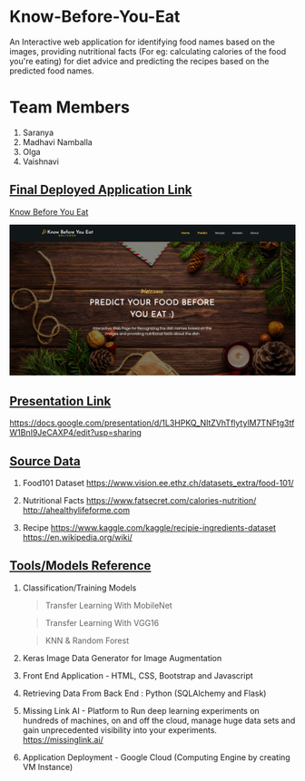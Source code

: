 # Know-Before-You-Eat
An Interactive web application for identifying food names based on the images, providing nutritional facts (For eg: calculating calories of the food you're eating) for diet advice and predicting the recipes based on the predicted food names.

# Team Members
1) Saranya 
2) Madhavi Namballa
3) Olga
4) Vaishnavi

## <ins> Final Deployed Application Link </ins>
<a href="http://34.94.205.236:5000/#About"> Know Before You Eat </a>

![Home Page Pic](KnowBeforeYouEat.png)

## <ins> Presentation Link </ins>
https://docs.google.com/presentation/d/1L3HPKQ_NltZVhTflytylM7TNFtg3tfW1BnI9JeCAXP4/edit?usp=sharing

## <ins> Source Data </ins>

1) Food101 Dataset
https://www.vision.ee.ethz.ch/datasets_extra/food-101/

2) Nutritional Facts 
https://www.fatsecret.com/calories-nutrition/
http://ahealthylifeforme.com

3) Recipe
https://www.kaggle.com/kaggle/recipie-ingredients-dataset
https://en.wikipedia.org/wiki/

## <ins> Tools/Models Reference </ins>

1) Classification/Training Models

   > Transfer Learning With MobileNet 
   
   > Transfer Learning With VGG16
   
   > KNN & Random Forest

2) Keras Image Data Generator for Image Augmentation

3) Front End Application - HTML, CSS, Bootstrap and Javascript

4) Retrieving Data From Back End : Python (SQLAlchemy and Flask)

5) Missing Link AI - Platform to Run deep learning experiments on hundreds of machines, on and off the cloud, manage huge data sets and gain unprecedented visibility into your experiments.
https://missinglink.ai/

6) Application Deployment - Google Cloud (Computing Engine by creating VM Instance) 


